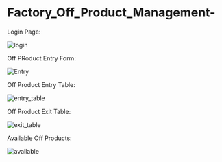 # Factory_Off_Product_Management-


Login Page:

![login](https://github.com/user-attachments/assets/b6c506a9-9ca5-4181-a934-ca961f3231f0)

Off PRoduct Entry Form:

![Entry](https://github.com/user-attachments/assets/dc35211d-13c1-4bca-aa85-88163b9db5a9)


Off Product Entry Table:

![entry_table](https://github.com/user-attachments/assets/4e735f13-8189-4e9e-981c-0071ac77c6f5)


Off Product Exit Table:

![exit_table](https://github.com/user-attachments/assets/e2755736-735f-4879-9677-45e0a1804fae)


Available Off Products:

![available](https://github.com/user-attachments/assets/17d8b3d0-5047-4ccb-8796-bb26efa7057b)

